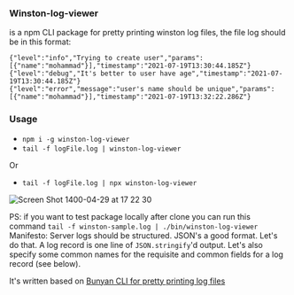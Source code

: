 ### Winston-log-viewer
is a npm CLI package for pretty printing winston log files, the file log should be in this format:
```
{"level":"info","Trying to create user","params":[{"name":"mohammad"}],"timestamp":"2021-07-19T13:30:44.185Z"}
{"level":"debug","It's better to user have age","timestamp":"2021-07-19T13:30:44.185Z"}
{"level":"error","message":"user's name should be unique","params":[{"name":"mohammad"}],"timestamp":"2021-07-19T13:32:22.286Z"}
```

### Usage
* `npm i -g winston-log-viewer`
* `tail -f logFile.log | winston-log-viewer`

Or

* `tail -f logFile.log | npx winston-log-viewer`

![Screen Shot 1400-04-29 at 17 22 30](https://user-images.githubusercontent.com/9850545/126327995-a5dbf992-0a43-4a18-80c8-a0275d2f1efb.png)




PS: if you want to test package locally after clone you can run this command `tail -f winston-sample.log | ./bin/winston-log-viewer`
Manifesto: Server logs should be structured. JSON's a good format. Let's do
that. A log record is one line of `JSON.stringify`'d output. Let's also
specify some common names for the requisite and common fields for a log
record (see below).

It's written based on [Bunyan CLI for pretty printing log files](https://github.com/trentm/node-bunyan/blob/master/bin/bunyan)

